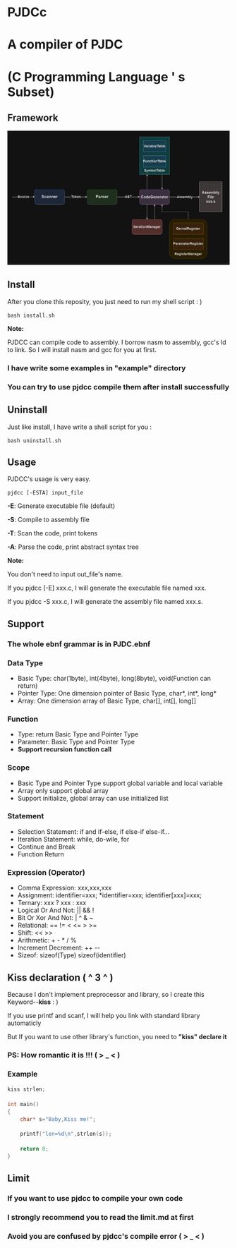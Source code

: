 # PJDCc

# A compiler of PJDC 

# (C Programming Language ' s Subset)

## Framework

![framework](Framework.png)

## Install

After you clone this reposity, you just need to run my shell script : )

```shell
bash install.sh
```

**Note:**

PJDCC can compile code to assembly. I borrow nasm to assembly, gcc's ld to link. So I will install nasm and gcc for you at first.

### I have write some examples in "example" directory

### You can try to use pjdcc compile them after install successfully

## Uninstall

Just like install, I have write a shell script for you :

```shell
bash uninstall.sh
```

## Usage

PJDCC's usage is very easy.

```shell
pjdcc [-ESTA] input_file
```

**-E**: Generate executable file (default)

**-S**: Compile to assembly file

**-T**: Scan the code, print tokens

**-A**: Parse the code, print abstract syntax tree

**Note:**

You don't need to input out_file's name.

If you pjdcc [-E] xxx.c, I will generate the executable file named xxx.

If you pjdcc -S xxx.c, I will generate the assembly file named xxx.s.

## Support

### The whole ebnf grammar is in PJDC.ebnf

### Data Type

* Basic Type: char(1byte), int(4byte), long(8byte), void(Function can return)
* Pointer Type: One dimension pointer of Basic Type, char*, int*, long*
* Array: One dimension array of Basic Type, char[], int[], long[]

### Function

* Type: return Basic Type and Pointer Type
* Parameter: Basic Type and Pointer Type
* **Support recursion function call**
  
### Scope

* Basic Type and Pointer Type support global variable and local variable
* Array only support global array
* Support initialize, global array can use initialized list

### Statement

* Selection Statement: if and if-else, if else-if else-if...
* Iteration Statement: while, do-wile, for
* Continue and Break
* Function Return

### Expression (Operator)

* Comma Expression: xxx,xxx,xxx
* Assignment: identifier=xxx; *identifier=xxx; identifier[xxx]=xxx;
* Ternary: xxx ? xxx : xxx
* Logical Or And Not: || && !
* Bit Or Xor And Not: | ^ & ~
* Relational: == != < <= > >=
* Shift: << >>
* Arithmetic: + - * / %
* Increment Decrement: ++ --
* Sizeof: sizeof(Type) sizeof(identifier)
  
## Kiss declaration ( ^ 3 ^ )

Because I don't implement preprocessor and library, so I create this Keyword--**kiss** : )

If you use printf and scanf, I will help you link with standard library automaticly

But If you want to use other library's function, you need to **"kiss" declare it**

### PS: How romantic it is !!! ( > _ < )

### Example

```c
kiss strlen;

int main()
{
    char* s="Baby,Kiss me!";

    printf("len=%d\n",strlen(s));

    return 0;
}

```

## Limit

### If you want to use pjdcc to compile your own code

### I strongly recommend you to read the limit.md at first

### Avoid you are confused by pjdcc's compile error ( > _ < )
